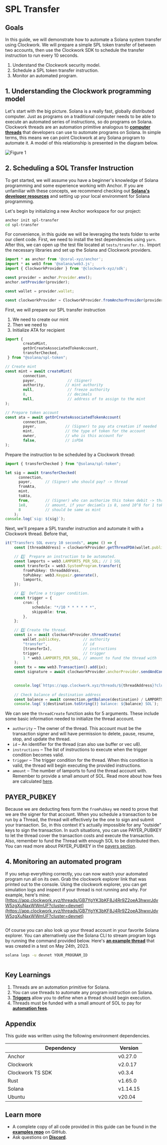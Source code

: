 # SPL Transfer

## Goals

In this guide, we will demonstrate how to automate a Solana system transfer using Clockwork. We will prepare a simple SPL token transfer of between two accounts, then use the Clockwork SDK to schedule the transfer instruction to run every 10 seconds.

1. Understand the Clockwork security model.
2. Schedule a SPL token transfer instruction.
3. Monitor an automated program.

## 1. Understanding the Clockwork programming model

Let's start with the big picture. Solana is a really fast, globally distributed computer. Just as programs on a traditional computer needs to be able to execute an automated series of instructions, so do programs on Solana. Clockwork threads are an automation primitive analogous to [**computer threads**](https://en.wikipedia.org/wiki/Thread\_\(computing\)) that developers can use to automate programs on Solana. In simple terms, this means we can point Clockwork at any Solana program to automate it. A model of this relationship is presented in the diagram below.&#x20;

![Figure 1](https://user-images.githubusercontent.com/8634334/222291232-ce195a01-7bdc-4567-8907-14485d19ee91.png)

## 2. Scheduling a SOL Transfer Instruction

To get started, we will assume you have a beginner's knowledge of Solana programming and some experience working with Anchor. If you are unfamiliar with these concepts, we recommend checking out  [**Solana's developer resources**](https://solana.com/developers) and setting up your local environment for Solana programming.&#x20;

Let's begin by initializing a new Anchor workspace for our project:

```sh
anchor init spl-transfer
cd spl-transfer
```

For convenience, in this guide we will be leveraging the tests folder to write our client code. First, we need to install the test dependencies using `yarn`. After this, we can open up the test file located at `tests/transfer.ts.` Import the necessary libraries and set up the Solana and Clockwork providers.

```ts
import * as anchor from '@coral-xyz/anchor';
import * as web3 from '@solana/web3.js';
import { ClockworkProvider } from '@clockwork-xyz/sdk';

const provider = anchor.Provider.env();
anchor.setProvider(provider);

const wallet = provider.wallet;

const clockworkProvider = ClockworkProvider.fromAnchorProvider(provider);

```

First, we will prepare our SPL transfer instruction





1. We need to create our mint
2. Then we need to&#x20;
3. Initialize ATA for recipient



```typescript
import { 
        createMint,
        getOrCreateAssociatedTokenAccount,
        transferChecked,
 } from "@solana/spl-token";

// Create mint
const mint = await createMint(
        connection,
        payer,              // (Signer)
        authority,         // mint authority
        null,               // freeze authority
        8,                  // decimals
        null,               // address of to assign to the mint
);

// Prepare token account
const ata = await getOrCreateAssociatedTokenAccount(
        connection,
        payer,             // (Signer) to pay ata creation if needed
        mint,              // the type of token for the account
        owner,             // who is this account for
        false,             // isPDA
);

```



Prepare the instruction to be scheduled by a Clockwork thread:

```typescript
import { transferChecked } from "@solana/spl-token";

let sig = await transferChecked(
      connection,
      payer,      // (Signer) who should pay? -> thread
      fromAta,
      mint,
      toAta,
      from,       // (Signer) who can authorize this token debit -> thread
      1e8,        // amount, if your deciamls is 8, send 10^8 for 1 token
      8           // should be same as mint
    );
console.log(`sig: ${sig}`);
```



Next, we'll prepare a SPL transfer instruction and automate it with a Clockwork thread. Before that,&#x20;

```typescript
it("Transfers SOL every 10 seconds", async () => {
    const [threadAddress] = clockworkProvider.getThreadPDA(wallet.publicKey, threadId)

    // 1️⃣  Prepare an instruction to be automated.
    const lamports = web3.LAMPORTS_PER_SOL; // 1 SOL
    const transferIx = web3.SystemProgram.transfer({
        fromPubkey: threadAddress,
        toPubkey: web3.Keypair.generate(),
        lamports,
    });

    // 2️⃣  Define a trigger condition.
    const trigger = {
        cron: {
            schedule: "*/10 * * * * * *",
            skippable: true,
        },
    };

    // 3️⃣ Create the thread.
    const ix = await clockworkProvider.threadCreate(
        wallet.publicKey,          // authority
        "transfer",                // id
        [transferIx],              // instructions
        trigger,                   // trigger
        1 * web3.LAMPORTS_PER_SOL, // amount to fund the thread with
    );
    const tx = new web3.Transaction().add(ix);
    const signature = await clockworkProvider.anchorProvider.sendAndConfirm(tx);

    
    console.log(`https://app.clockwork.xyz/threads/${threadAddress}?cluster=devnet`);
    
    // Check balance of destination address
    const balance = await connection.getBalance(destination) / LAMPORTS_PER_SOL;
    console.log(`${destination.toString()} balance: ${balance} SOL`);

```

We can see the `threadCreate` function asks for 5 arguments. These include some basic information needed to initialize the thread account.

* `authority` – The owner of the thread. This account must be the transaction signer and will have permission to delete, pause, resume, stop, and update the thread.
* `id` – An identifier for the thread (can also use buffer or vec u8).
* `instructions` – The list of instructions to execute when the trigger condition becomes valid.
* `trigger` – The trigger condition for the thread. When this condition is valid, the thread will begin executing the provided instructions.
* `amount` – The number of lamports to fund the thread account with. Remember to provide a small amount of SOL. Read more about how fees are calculated [here](https://docs.clockwork.xyz/developers/threads/fees).

## PAYER\_PUBKEY

Because we are deducting fees form the `fromPubkey` we need to prove that we are the signer for that account. When you schedule a transaction to be run by a Thread, the thread will effectively be the one to sign and submit your transaction. So, in this context it's actually impossible for any "outside" keys to sign the transaction. In such situations, you can use PAYER\_PUBKEY to let the thread cover the transaction costs and execute the transaction. Also, remember to fund the Thread with enough SOL to be distributed then. You can read more about PAYER\_PUBKEY in the [payers section](https://docs.clockwork.xyz/developers/threads/payers).



## 4. Monitoring an automated program

If you setup everything correctly, you can now watch your automated program run all on its own. Grab the clockwork explorer link that was printed out to the console. Using the clockwork explorer, you can get simulation logs and inspect if your thread is not running and why. For example, here's mine: [https://app.clockwork.xyz/threads/GB7YgYK3bKF8J4Rr9Z2oeA3hwxrJdvW5zgXuNaxWWmUF?cluster=devnet](https://app.clockwork.xyz/threads/GB7YgYK3bKF8J4Rr9Z2oeA3hwxrJdvW5zgXuNaxWWmUF?cluster=devnet)

<figure><img src="../../.gitbook/assets/image (1).png" alt=""><figcaption></figcaption></figure>

Of course you can also look up your thread account in your favorite Solana explorer. You can alternatively use the Solana CLI to stream program logs by running the command provided below. Here's [**an example thread**](https://explorer.solana.com/address/3ohRKgNyLS1iTGiUqnzoiFiQcrCLGmr3NWHzq4HW8BdJ?cluster=devnet) that was created in a test on May 24th, 2023.

```bash
solana logs -u devnet YOUR_PROGRAM_ID
```

<figure><img src="https://user-images.githubusercontent.com/8634334/222591908-bbaa04c5-83b4-46c2-b83b-68e1fef473eb.png" alt=""><figcaption></figcaption></figure>

## Key Learnings

1. Threads are an automation primitive for Solana.
2. You can use threads to automate any program instruction on Solana.&#x20;
3. [**Triggers**](../threads/triggers.md) allow you to define when a thread should begin execution.
4. Threads must be funded with a small amount of SOL to pay for [**automation fees**](../threads/fees.md).&#x20;

## Appendix

This guide was written using the following environment dependencies.

<table><thead><tr><th width="340">Dependency</th><th>Version</th></tr></thead><tbody><tr><td>Anchor</td><td>v0.27.0</td></tr><tr><td>Clockwork</td><td>v2.0.17</td></tr><tr><td>Clockwork TS SDK</td><td>v0.3.4</td></tr><tr><td>Rust</td><td>v1.65.0</td></tr><tr><td>Solana</td><td>v1.14.15</td></tr><tr><td>Ubuntu</td><td>v20.04</td></tr></tbody></table>

## Learn more

* A complete copy of all code provided in this guide can be found in the [**examples repo**](https://github.com/clockwork-xyz/examples/tree/main/1-hello\_clockwork) on GitHub.
* Ask questions on [**Discord**](https://discord.gg/epHsTsnUre).
